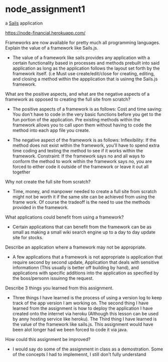 # node_assignment1

a [Sails](http://sailsjs.org) application

 https://node-financial.herokuapp.com/

Frameworks are now available for pretty much all programming languages. 
Explain the value of a framework like Sails.js. 

* The value of a framework like sails provides any application with a certain functionality based in processes and methods prebuilt into said application as long as the application follows the layout set forth by the framework itself. (i.e Must use create/edit/close for creating, editing, and closing a method within the appplication that is usinng the Sails.js framework.

What are the positive aspects, and what are the negative aspects of a framework as opposed to creating the full site from scratch?

* The positive aspects of a framework is as follows:
Cost and time saving: You don't have to code in the very basic functions before you get to the fun portion of the application.
Pre existing methods within the framework allows you to call upon them without having to code the method into each app file you create.

* The negative aspect of the framework is as follows:
Inflexibility: If the method does not exist within the framework, you'll have to spend extra time coding and testing the method to see if it works within the framework.
Constraint: If the framework says no and all ways to conform the method to work within the framework says no, you are forced to either code it outside of the framework or leave it out all together

Why not create the full site from scratch?
* Time, money, and manpower needed to create a full site from scratch might not be worth it if the same site can be achieved from using the frame work. Of course the tradeoff is the need to use the methods provided in the framework.

What applications could benefit from using a framework?
* Certain applications that can benefit from the framework can be as small as making a small wiki search engine up to a day to day update site for stocks.

Describe an application where a framework may not be appropriate.
* A few applications that a framework is not appropriate is application that require second by second update, Application that deals with sensitive informationn (This usually is better off building by hand), and applications with specific additions into the application as specified by the boss/personn issuinng the request.

Describe 3 things you learned from this assignment.
* Three things I have learned is the process of using a version log to keep track of the app version I am working on. The second thing I have learned from the assignment is how to deploy the application I have created onto the internet via heroku (Although this lesson can be used by anny hosting service like heroku). The Third thing I have learned is the value of the framework like sails.js. This assignment would have been alot longer had we been forced to code it via java.

How could this assignment be improved?
* I would say do some of the assignment in class as a demostration. Some of the concepts I had to implemennt, I still don't fully understand
